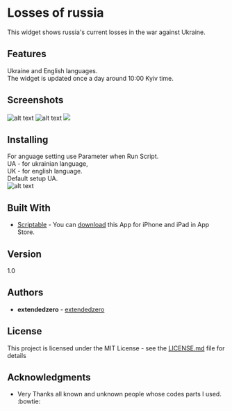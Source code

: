# Losses of russia

This widget shows russia's current losses in the war against Ukraine.

## Features
Ukraine and English languages.  
The widget is updated once a day around 10:00 Kyiv time.

## Screenshots
![alt text](https://github.com/extendedzero/Scriptable-IOS-Widget/blob/8de13acb71f8a950979cf3ada96e943e3a0e220d/Losses%20of%20russia/preview_1.png)
![alt text](https://github.com/extendedzero/Scriptable-IOS-Widget/blob/8de13acb71f8a950979cf3ada96e943e3a0e220d/Losses%20of%20russia/preview_2.png)
<img src="https://github.com/extendedzero/Scriptable-IOS-Widget/blob/8de13acb71f8a950979cf3ada96e943e3a0e220d/Losses%20of%20russia/preview_2.png">

## Installing
For anguage setting use Parameter when Run Script.  
UA - for ukrainian language,  
UK - for english language.   
Default setup UA.  
![alt text](https://github.com/extendedzero/Scriptable-IOS-Widget/blob/8de13acb71f8a950979cf3ada96e943e3a0e220d/Losses%20of%20russia/preview_3.png)

## Built With
* [Scriptabl‪e‬](https://apps.apple.com/ru/app/scriptable/id1405459188) - You can [download](https://apps.apple.com/ru/app/scriptable/id1405459188) this App for iPhone and iPad in App Store. 

## Version
1.0

## Authors
* **extendedzero** - [extendedzero](https://github.com/extendedzero)

## License
This project is licensed under the MIT License - see the [LICENSE.md](LICENSE.md) file for details

## Acknowledgments
* Very Thanks all known and unknown people whose codes parts I used. :bowtie: 

